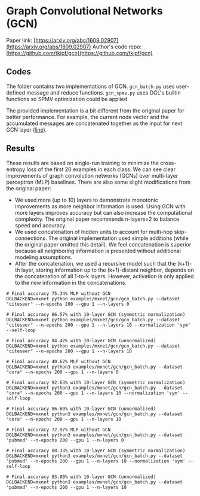 Graph Convolutional Networks (GCN)
============

Paper link: [https://arxiv.org/abs/1609.02907](https://arxiv.org/abs/1609.02907)
Author's code repo: [https://github.com/tkipf/gcn](https://github.com/tkipf/gcn)

Codes
-----
The folder contains two implementations of GCN. `gcn_batch.py` uses user-defined
message and reduce functions. `gcn_spmv.py` uses DGL's builtin functions so
SPMV optimization could be applied.

The provided implementation is a bit different from the original paper for better performance.
For example, the current node vector and the accumulated messages are concatenated together
as the input for next GCN layer
([line](https://github.com/dmlc/dgl/blob/master/examples/mxnet/gcn/gcn_batch.py#L46)).

Results
-------
These results are based on single-run training to minimize the cross-entropy
loss of the first 20 examples in each class. We can see clear improvements of
graph convolution networks (GCNs) over multi-layer perceptron (MLP) baselines.
There are also some slight modifications from the original paper:

* We used more (up to 10) layers to demonstrate monotonic improvements as more
  neighbor information is used. Using GCN with more layers improves accuracy
but can also increase the computational complexity. The original paper
recommends n-layers=2 to balance speed and accuracy.
* We used concatenation of hidden units to account for multi-hop
  skip-connections. The original implementation used simple additions (while
the original paper omitted this detail). We feel concatenation is superior
because all neighboring information is presented without additional modeling
assumptions.
* After the concatenation, we used a recursive model such that the (k+1)-th
  layer, storing information up to the (k+1)-distant neighbor, depends on the
concatenation of all 1-to-k layers. However, activation is only applied to the
new information in the concatenations.

```
# Final accuracy 75.34% MLP without GCN
DGLBACKEND=mxnet python examples/mxnet/gcn/gcn_batch.py --dataset "citeseer" --n-epochs 200 --gpu 1 --n-layers 0

# Final accuracy 86.57% with 10-layer GCN (symmetric normalization)
DGLBACKEND=mxnet python examples/mxnet/gcn/gcn_batch.py --dataset "citeseer" --n-epochs 200 --gpu 1 --n-layers 10 --normalization 'sym' --self-loop

# Final accuracy 84.42% with 10-layer GCN (unnormalized)
DGLBACKEND=mxnet python examples/mxnet/gcn/gcn_batch.py --dataset "citeseer" --n-epochs 200 --gpu 1 --n-layers 10
```

```
# Final accuracy 40.62% MLP without GCN
DGLBACKEND=mxnet python3 examples/mxnet/gcn/gcn_batch.py --dataset "cora" --n-epochs 200 --gpu 1 --n-layers 0

# Final accuracy 92.63% with 10-layer GCN (symmetric normalization)
DGLBACKEND=mxnet python3 examples/mxnet/gcn/gcn_batch.py --dataset "cora" --n-epochs 200 --gpu 1 --n-layers 10 --normalization 'sym' --self-loop

# Final accuracy 86.60% with 10-layer GCN (unnormalized)
DGLBACKEND=mxnet python3 examples/mxnet/gcn/gcn_batch.py --dataset "cora" --n-epochs 200 --gpu 1 --n-layers 10
```

```
# Final accuracy 72.97% MLP without GCN
DGLBACKEND=mxnet python3 examples/mxnet/gcn/gcn_batch.py --dataset "pubmed" --n-epochs 200 --gpu 1 --n-layers 0

# Final accuracy 88.33% with 10-layer GCN (symmetric normalization)
DGLBACKEND=mxnet python3 examples/mxnet/gcn/gcn_batch.py --dataset "pubmed" --n-epochs 200 --gpu 1 --n-layers 10 --normalization 'sym' --self-loop

# Final accuracy 83.80% with 10-layer GCN (unnormalized)
DGLBACKEND=mxnet python3 examples/mxnet/gcn/gcn_batch.py --dataset "pubmed" --n-epochs 200 --gpu 1 --n-layers 10
```
